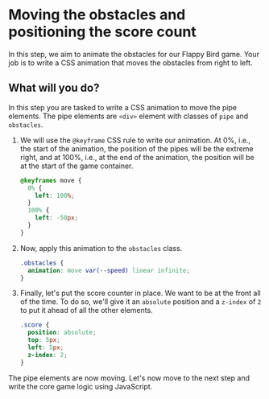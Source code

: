 # Moving the obstacles and positioning the score count

In this step, we aim to animate the obstacles for our Flappy Bird game. Your job is to write a CSS animation that moves the obstacles from right to left.

## What will you do?

In this step you are tasked to write a CSS animation to move the pipe elements. The pipe elements are `<div>` element with classes of `pipe` and `obstacles`.

1.  We will use the `@keyframe` CSS rule to write our animation. At 0%, i.e., the start of the animation, the position of the pipes will be the extreme right, and at 100%, i.e., at the end of the animation, the position will be at the start of the game container.

    ```css
    @keyframes move {
      0% {
        left: 100%;
      }
      100% {
        left: -50px;
      }
    }
    ```

2.  Now, apply this animation to the `obstacles` class.

    ```css
    .obstacles {
      animation: move var(--speed) linear infinite;
    }
    ```

3.  Finally, let's put the score counter in place. We want to be at the front all of the time. To do so, we'll give it an `absolute` position and a `z-index` of `2` to put it ahead of all the other elements.

    ```css
    .score {
      position: absolute;
      top: 5px;
      left: 5px;
      z-index: 2;
    }
    ```

The pipe elements are now moving. Let's now move to the next step and write the core game logic using JavaScript.
